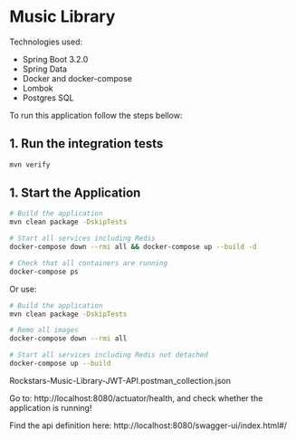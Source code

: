 # Music Library

Technologies used:

- Spring Boot 3.2.0
- Spring Data
- Docker and docker-compose
- Lombok
- Postgres SQL

To run this application follow the steps bellow:

## 1. Run the integration tests

```bash
mvn verify
```

## 1. Start the Application

```bash
# Build the application
mvn clean package -DskipTests

# Start all services including Redis
docker-compose down --rmi all && docker-compose up --build -d

# Check that all containers are running
docker-compose ps
```
Or use:
```bash
# Build the application
mvn clean package -DskipTests

# Remo all images 
docker-compose down --rmi all

# Start all services including Redis not detached
docker-compose up --build
```

Rockstars-Music-Library-JWT-API.postman_collection.json

Go to: http://localhost:8080/actuator/health, and check whether the application is running!

Find the api definition here: http://localhost:8080/swagger-ui/index.html#/
